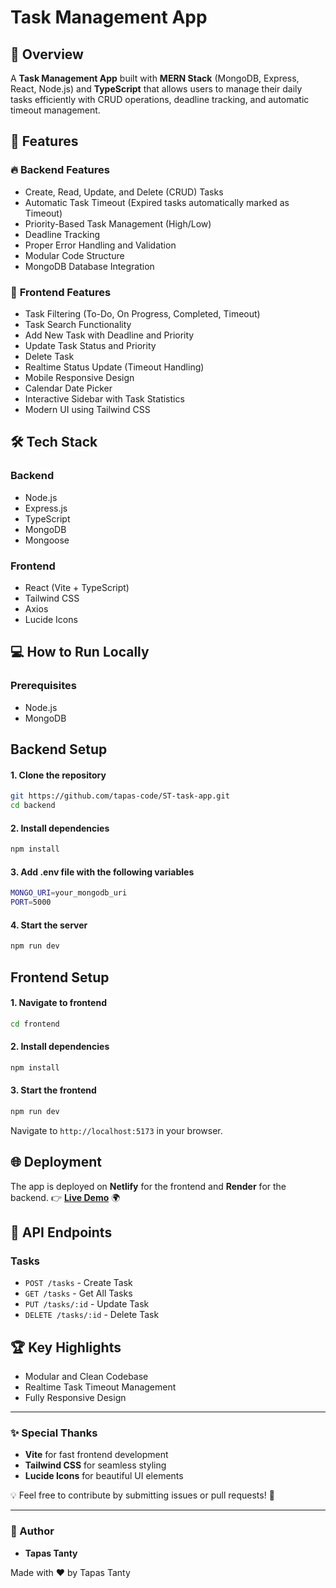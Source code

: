 # **Task Management App**

## 🚀 **Overview**
A **Task Management App** built with **MERN Stack** (MongoDB, Express, React, Node.js) and **TypeScript** that allows users to manage their daily tasks efficiently with CRUD operations, deadline tracking, and automatic timeout management.

## 🎯 **Features**

### 🔥 **Backend Features**
- Create, Read, Update, and Delete (CRUD) Tasks
- Automatic Task Timeout (Expired tasks automatically marked as Timeout)
- Priority-Based Task Management (High/Low)
- Deadline Tracking
- Proper Error Handling and Validation
- Modular Code Structure
- MongoDB Database Integration

### 🎨 **Frontend Features**
- Task Filtering (To-Do, On Progress, Completed, Timeout)
- Task Search Functionality
- Add New Task with Deadline and Priority
- Update Task Status and Priority
- Delete Task
- Realtime Status Update (Timeout Handling)
- Mobile Responsive Design
- Calendar Date Picker
- Interactive Sidebar with Task Statistics
- Modern UI using Tailwind CSS

## 🛠 **Tech Stack**

### Backend
- Node.js
- Express.js
- TypeScript
- MongoDB
- Mongoose

### Frontend
- React (Vite + TypeScript)
- Tailwind CSS
- Axios
- Lucide Icons

## 💻 **How to Run Locally**

### Prerequisites
- Node.js
- MongoDB

## Backend Setup

#### 1. Clone the repository
```bash
git https://github.com/tapas-code/ST-task-app.git
cd backend
```

#### 2. Install dependencies
```bash
npm install
```
#### 3. Add .env file with the following variables
```bash
MONGO_URI=your_mongodb_uri
PORT=5000
```

#### 4. Start the server
```bash
npm run dev
```

## Frontend Setup

#### 1. Navigate to frontend
```bash
cd frontend
```

#### 2. Install dependencies
```bash
npm install
```

#### 3. Start the frontend
```bash
npm run dev
```

Navigate to `http://localhost:5173` in your browser.

## 🌐 Deployment
The app is deployed on **Netlify** for the frontend and **Render** for the backend.
👉 **[Live Demo](https://st-task-app.netlify.app/)** 🌍

## 📄 **API Endpoints**

### Tasks
- `POST /tasks` - Create Task
- `GET /tasks` - Get All Tasks
- `PUT /tasks/:id` - Update Task
- `DELETE /tasks/:id` - Delete Task

## 🏆 **Key Highlights**
- Modular and Clean Codebase
- Realtime Task Timeout Management
- Fully Responsive Design

---

### ✨ Special Thanks
- **Vite** for fast frontend development
- **Tailwind CSS** for seamless styling
- **Lucide Icons** for beautiful UI elements

💡 Feel free to contribute by submitting issues or pull requests! 🚀

---

### 🎯 Author
- **Tapas Tanty**

Made with ❤️ by Tapas Tanty

